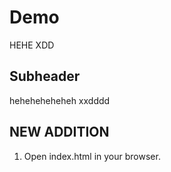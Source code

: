# Demo

HEHE XDD

## Subheader

heheheheheheh xxdddd

## NEW ADDITION

1. Open index.html in your browser.